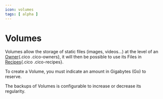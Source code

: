 ```yaml
---
icon: volumes
tags: [ alpha ]
---
```

# Volumes

Volumes allow the storage of static files (images, videos...) at the level of an [Owner](/concepts/owners){.cico .cico-owners}, it will then be possible to use its Files in [Recipes](/concepts/recipes){.cico .cico-recipes}.

To create a Volume, you must indicate an amount in Gigabytes (Go) to reserve.

The backups of Volumes is configurable to increase or decrease its regularity.
